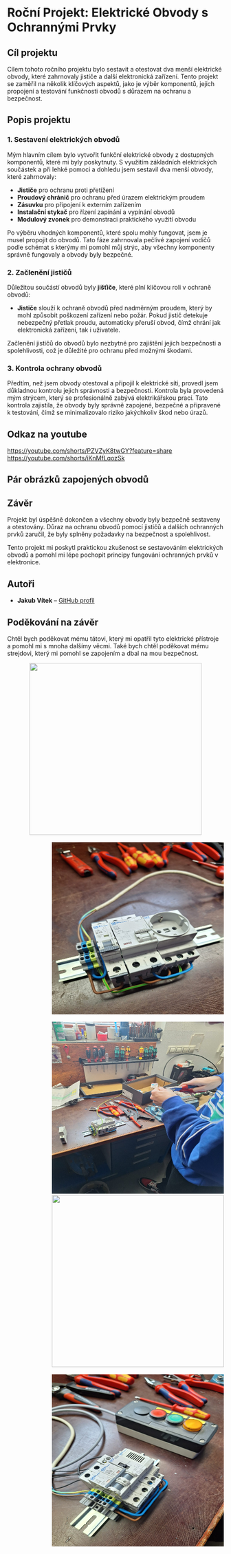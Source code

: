# Roční Projekt: Elektrické Obvody s Ochrannými Prvky

## Cíl projektu

Cílem tohoto ročního projektu bylo sestavit a otestovat dva menší elektrické obvody, které zahrnovaly jističe a další elektronická zařízení. Tento projekt se zaměřil na několik klíčových aspektů, jako je výběr komponentů, jejich propojení a testování funkčnosti obvodů s důrazem na ochranu a bezpečnost.

## Popis projektu

### 1. Sestavení elektrických obvodů

Mým hlavním cílem bylo vytvořit funkční elektrické obvody z dostupných komponentů, které mi byly poskytnuty. S využitím základních elektrických součástek a při lehké pomoci a dohledu jsem sestavil dva menší obvody, které zahrnovaly:
- **Jističe** pro ochranu proti přetížení
- **Proudový chránič** pro ochranu před úrazem elektrickým proudem
- **Zásuvku** pro připojení k externím zařízením
- **Instalační stykač** pro řízení zapínání a vypínání obvodů
- **Modulový zvonek** pro demonstraci praktického využití obvodu

Po výběru vhodných komponentů, které spolu mohly fungovat, jsem je musel propojit do obvodů. Tato fáze zahrnovala pečlivé zapojení vodičů podle schémat s kterýmy mi pomohl můj strýc, aby všechny komponenty správně fungovaly a obvody byly bezpečné.

### 2. Začlenění jističů

Důležitou součástí obvodů byly **jišťiče**, které plní klíčovou roli v ochraně obvodů:
- **Jističe** slouží k ochraně obvodů před nadměrným proudem, který by mohl způsobit poškození zařízení nebo požár. Pokud jistič detekuje nebezpečný přetlak proudu, automaticky přeruší obvod, čímž chrání jak elektronická zařízení, tak i uživatele.

Začlenění jističů do obvodů bylo nezbytné pro zajištění jejich bezpečnosti a spolehlivosti, což je důležité pro ochranu před možnými škodami.

### 3. Kontrola ochrany obvodů

Předtím, než jsem obvody otestoval a připojil k elektrické síti, provedl jsem důkladnou kontrolu jejich správnosti a bezpečnosti. Kontrola byla provedená mým strýcem, který se profesionálně zabývá elektrikářskou prací. Tato kontrola zajistila, že obvody byly správně zapojené, bezpečné a připravené k testování, čímž se minimalizovalo riziko jakýchkoliv škod nebo úrazů.

## Odkaz na youtube
https://youtube.com/shorts/PZVZyK8twGY?feature=share
https://youtube.com/shorts/iKnMfLqozSk

## Pár obrázků zapojených obvodů


## Závěr

Projekt byl úspěšně dokončen a všechny obvody byly bezpečně sestaveny a otestovány. Důraz na ochranu obvodů pomocí jističů a dalších ochranných prvků zaručil, že byly splněny požadavky na bezpečnost a spolehlivost.

Tento projekt mi poskytl praktickou zkušenost se sestavováním elektrických obvodů a pomohl mi lépe pochopit principy fungování ochranných prvků v elektronice.

## Autoři

- **Jakub Vítek** – [GitHub profil](https://github.com/JakubVitek)

## Poděkování na závěr
Chtěl bych poděkovat mému tátovi, který mi opatřil tyto elektrické přístroje a pomohl mi s mnoha dalšímy věcmi.
Také bych chtěl poděkovat mému strejdovi, který mi pomohl se zapojením a dbal na mou bezpečnost.

<p align="center">
<img src="https://github.com/user-attachments/assets/d2e3db08-30f6-4e5c-98ed-fec08c02b9bd/" width="400" height="400" />
<p align="right">
<img src="https://github.com/JakubVitek/Rocnikovy-projekt/blob/c9464e296986cd4d1f4790741952fc51dab79314/IMG-20250111-WA0000.jpg" width="400" height="400" />
<p align="right">
<img src="https://github.com/JakubVitek/Rocnikovy-projekt/blob/main/IMG-20250111-WA0001.jpg?raw=true" width="400" height="400" />
<img src="https://github.com/JakubVitek/Rocnikovy-projekt/blob/3b614e138e84236a881b121a8af4880dad84c21e/20250111_113803.jpg" width="400" height="400" />
<p align="right">
<img src="https://github.com/JakubVitek/Rocnikovy-projekt/blob/31cddde8cda5a81cbd8682134104a3aedb420eca/IMG-20250111-WA0007.jpg" width="400" height="400" />



